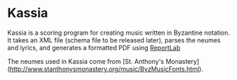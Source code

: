 Kassia
======
Kassia is a scoring program for creating music written in Byzantine notation. It takes an XML file (schema file to be released later), parses the neumes and lyrics, and generates a formatted PDF using [ReportLab](http://www.reportlab.com)

The neumes used in Kassia come from [St. Anthony's Monastery] (http://www.stanthonysmonastery.org/music/ByzMusicFonts.html).
